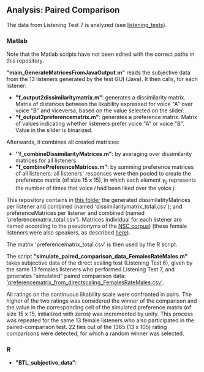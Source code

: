 ## Analysis: Paired Comparison

The data from Listening Test 7 is analyzed (see [listening_tests](https://github.com/laufergall/Subjective_Speaker_Characteristics/tree/master/doc/listening_tests)).



### Matlab

Note that the Matlab scripts have not been edited with the correct paths in this repository.

**"main_GenerateMatricesFromJavaOutput.m"** reads the subjective data from the 13 listeners generated by the test GUI (Java). It then calls, for each listener:

* **"f_output2dissimilaritymatrix.m"**: generates a dissimilarity matrix. Matrix of distances between the likability expressed for voice "A" over voice "B" and viceversa, based on the value selected on the slider.
* **"f_output2preferencematrix.m"**: generates a preference matrix. Matrix of values indicating whether listeners prefer voice "A" or voice "B". Value in the slider is binarized. 

Afterwards, it combines all created matrices:

* **''f_combineDissimilarityMatrices.m"**: by averaging over dissimilarity matrices for all listeners
* **"f_combinePreferenceMatrices.m"**: by summing preference matrices of all listeners: all listeners' responses were then pooled to create the preference matrix (of size 15 x 15), in which each element $\gamma_{ij}$ represents the number of times that voice $i$ had been liked over the voice $j$.



This repository contains in [this folder](https://github.com/laufergall/Subjective_Speaker_Characteristics/tree/master/data/subjective_ratings/data_listeningtest7) the generated dissimilatityMatrices per listener and combined (named 'dissimilaritymatrix_total.csv'); and preferenceMatrices per listener and combined (named 'preferencematrix_total.csv'). Matrices individual for each listener are named according to the pseudonyms of the [NSC corpus](http://www.qu.tu-berlin.de/?id=nsc-corpus)) (these female listeners were also speakers, as described [here](https://github.com/laufergall/Subjective_Speaker_Characteristics/tree/master/doc/listening_tests)).

The matrix 'preferencematrix_total.csv' is then used by the R script.

The script **"simulate_paired_comparison_data_FemalesRateMales.m"** takes subjective data of the direct scaling test (Listening Test 6), given by the same 13 females listeners who performed Listening Test 7, and generates "simulated" paired comparison data: ['preferencematrix_from_directscaling_FemalesRateMales.csv'](https://github.com/laufergall/Subjective_Speaker_Characteristics/blob/master/data/generated_data/preferencematrix_from_directscaling_FemalesRateMales.csv). 

All ratings on the continuous likability scale were confronted in pairs. The higher of the two ratings was considered the winner of the comparison and the value in the corresponding cell of the simulated preference matrix (of size 15 x 15, initialized with zeros) was incremented by unity. This process was repeated for the same 13 female listeners who also participated in the paired-comparison test. 22 ties out of the 1365 (13 x 105) rating comparisons were detected, for which a random winner was selected. 

### R

* **"BTL_subjective_data"**: 



